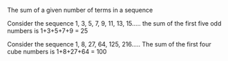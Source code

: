 The sum of a given number of terms in a sequence

Consider the sequence 1, 3, 5, 7, 9, 11, 13, 15..... the sum of the
first five odd numbers is 1+3+5+7+9 = 25

Consider the sequence 1, 8, 27, 64, 125, 216..... The sum of the first
four cube numbers is 1+8+27+64 = 100
